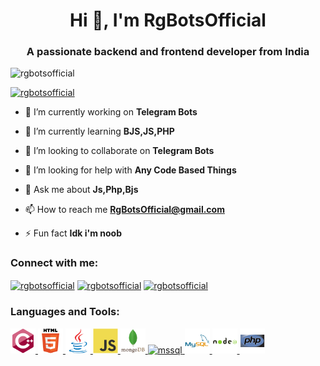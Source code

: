 <h1 align="center">Hi 👋, I'm RgBotsOfficial</h1>
<h3 align="center">A passionate backend and frontend developer from India</h3>

<p align="left"> <img src="https://komarev.com/ghpvc/?username=rgbotsofficial&label=Profile%20views&color=000000&style=flat" alt="rgbotsofficial" /> </p>

<p align="left"> <a href="https://twitter.com/rgbotsofficial" target="blank"><img src="https://img.shields.io/twitter/follow/rgbotsofficial?logo=twitter&style=for-the-badge" alt="rgbotsofficial" /></a> </p>

- 🔭 I’m currently working on **Telegram Bots**

- 🌱 I’m currently learning **BJS,JS,PHP**

- 👯 I’m looking to collaborate on **Telegram Bots**

- 🤝 I’m looking for help with **Any Code Based Things**

- 💬 Ask me about **Js,Php,Bjs**

- 📫 How to reach me **RgBotsOfficial@gmail.com**

- ⚡ Fun fact **Idk i'm noob**

<h3 align="left">Connect with me:</h3>
<p align="left">
<a href="https://twitter.com/rgbotsofficial" target="blank"><img align="center" src="https://raw.githubusercontent.com/rahuldkjain/github-profile-readme-generator/master/src/images/icons/Social/twitter.svg" alt="rgbotsofficial" height="30" width="40" /></a>
<a href="https://instagram.com/rgbotsofficial" target="blank"><img align="center" src="https://raw.githubusercontent.com/rahuldkjain/github-profile-readme-generator/master/src/images/icons/Social/instagram.svg" alt="rgbotsofficial" height="30" width="40" /></a>
<a href="https://www.youtube.com/c/rgbotsofficial" target="blank"><img align="center" src="https://raw.githubusercontent.com/rahuldkjain/github-profile-readme-generator/master/src/images/icons/Social/youtube.svg" alt="rgbotsofficial" height="30" width="40" /></a>
</p>

<h3 align="left">Languages and Tools:</h3>
<p align="left"> <a href="https://www.w3schools.com/cpp/" target="_blank"> <img src="https://raw.githubusercontent.com/devicons/devicon/master/icons/cplusplus/cplusplus-original.svg" alt="cplusplus" width="40" height="40"/> </a> <a href="https://www.w3.org/html/" target="_blank"> <img src="https://raw.githubusercontent.com/devicons/devicon/master/icons/html5/html5-original-wordmark.svg" alt="html5" width="40" height="40"/> </a> <a href="https://www.java.com" target="_blank"> <img src="https://raw.githubusercontent.com/devicons/devicon/master/icons/java/java-original.svg" alt="java" width="40" height="40"/> </a> <a href="https://developer.mozilla.org/en-US/docs/Web/JavaScript" target="_blank"> <img src="https://raw.githubusercontent.com/devicons/devicon/master/icons/javascript/javascript-original.svg" alt="javascript" width="40" height="40"/> </a> <a href="https://www.mongodb.com/" target="_blank"> <img src="https://raw.githubusercontent.com/devicons/devicon/master/icons/mongodb/mongodb-original-wordmark.svg" alt="mongodb" width="40" height="40"/> </a> <a href="https://www.microsoft.com/en-us/sql-server" target="_blank"> <img src="https://www.svgrepo.com/show/303229/microsoft-sql-server-logo.svg" alt="mssql" width="40" height="40"/> </a> <a href="https://www.mysql.com/" target="_blank"> <img src="https://raw.githubusercontent.com/devicons/devicon/master/icons/mysql/mysql-original-wordmark.svg" alt="mysql" width="40" height="40"/> </a> <a href="https://nodejs.org" target="_blank"> <img src="https://raw.githubusercontent.com/devicons/devicon/master/icons/nodejs/nodejs-original-wordmark.svg" alt="nodejs" width="40" height="40"/> </a> <a href="https://www.php.net" target="_blank"> <img src="https://raw.githubusercontent.com/devicons/devicon/master/icons/php/php-original.svg" alt="php" width="40" height="40"/> </a> </p>

